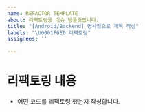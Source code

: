 ```yaml
---
name: REFACTOR TEMPLATE
about: 리팩토링용 이슈 템플릿입니다.
title: "[Android/Backend] 명사형으로 제목 작성"
labels: "\U0001F6E0 리팩토링"
assignees: ''

---
```


# 리팩토링 내용
- 어떤 코드를 리팩토링 했는지 작성합니다.
